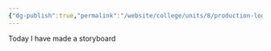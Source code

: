 ```yaml
---
{"dg-publish":true,"permalink":"/website/college/units/8/production-log/25-03-24/"}
---
```


Today I have made a storyboard